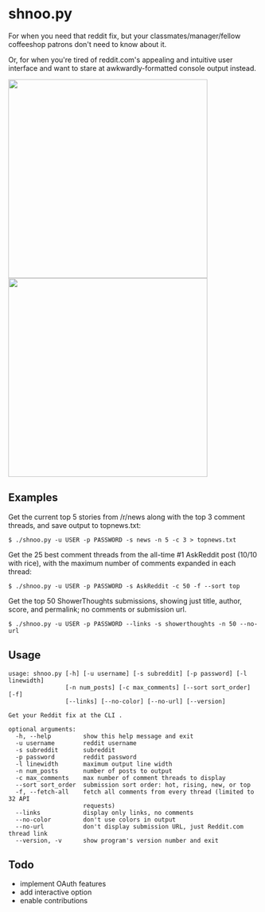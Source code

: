 # shnoo.py

For when you need that reddit fix, but your classmates/manager/fellow
coffeeshop patrons don't need to know about it.

Or, for when you're tired of reddit.com's appealing and intuitive user interface and want to
stare at awkwardly-formatted console output instead.

<img src="http://imgur.com/38MBDj9.jpg" height="400" />   <img
src="http://imgur.com/Pjsl1a8.jpg" height="400" />

## Examples

Get the current top 5 stories from /r/news along with the top 3 comment threads, and save output
to topnews.txt:

```
$ ./shnoo.py -u USER -p PASSWORD -s news -n 5 -c 3 > topnews.txt
```

Get the 25 best comment threads from the all-time #1 AskReddit post (10/10 with rice), with the maximum number of comments expanded in each thread:

```
$ ./shnoo.py -u USER -p PASSWORD -s AskReddit -c 50 -f --sort top
```

Get the top 50 ShowerThoughts submissions, showing just title, author, score, and
permalink; no comments or submission url.

```
$ ./shnoo.py -u USER -p PASSWORD --links -s showerthoughts -n 50 --no-url
```

## Usage

```
usage: shnoo.py [-h] [-u username] [-s subreddit] [-p password] [-l linewidth]
                [-n num_posts] [-c max_comments] [--sort sort_order] [-f]
                [--links] [--no-color] [--no-url] [--version]

Get your Reddit fix at the CLI .

optional arguments:
  -h, --help         show this help message and exit
  -u username        reddit username
  -s subreddit       subreddit
  -p password        reddit password
  -l linewidth       maximum output line width
  -n num_posts       number of posts to output
  -c max_comments    max number of comment threads to display
  --sort sort_order  submission sort order: hot, rising, new, or top
  -f, --fetch-all    fetch all comments from every thread (limited to 32 API
                     requests)
  --links            display only links, no comments
  --no-color         don't use colors in output
  --no-url           don't display submission URL, just Reddit.com thread link
  --version, -v      show program's version number and exit
```

## Todo

- implement OAuth features
- add interactive option
- enable contributions
